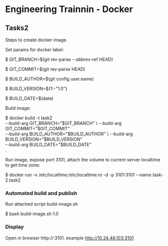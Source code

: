 # Engineering Trainnin - Docker

## Tasks2

Steps to create docker image.

Set params for docker label:

$ GIT_BRANCH=$(git rev-parse --abbrev-ref HEAD) 
                     
$ GIT_COMMIT=$(git rev-parse HEAD)              
                      
$ BUILD_AUTHOR=$(git config user.name)          
                   
$ BUILD_VERSION=${1:-"1.0"}                     
                
$ BUILD_DATE=$(date)                            

Build image:

$ docker build -t task2 \
   --build-arg GIT_BRANCH="$GIT_BRANCH" \
   --build-arg GIT_COMMIT="$GIT_COMMIT" \
   --build-arg BUILD_AUTHOR="$BUILD_AUTHOR" \
   --build-arg BUILD_VERSION="$BUILD_VERSION" \
   --build-arg BUILD_DATE="$BUILD_DATE" \
   .
 

Run image, expose port 3101,  attach the volume to current server localtime to get time zone:

$ docker run -v /etc/localtime:/etc/localtime:ro -d -p 3101:3101 --name task-2 task2

### Automated build and publish

Run attached script build-image.sh <version>

$ bash build-image.sh 1.0

### Display

Open in browser http://<host>:3101. example http://10.24.48.103:3101
